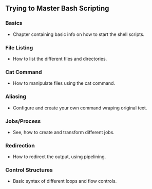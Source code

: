 ## Trying to Master Bash Scripting

### Basics
- Chapter containing basic info on how to start the shell scripts.
### File Listing
- How to list the different files and directories.
### Cat Command
- How to manipulate files using the cat command.
### Aliasing
- Configure and create your own command wraping original text.
### Jobs/Process
- See, how to create and transform different jobs.
### Redirection
- How to redirect the output, using pipelining.
### Control Structures
- Basic syntax of different loops and flow controls.
